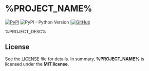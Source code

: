 # %PROJECT_NAME%

[![PyPI](https://img.shields.io/pypi/v/%PROJECT_NAME%?style=flat-square)](https://pypi.org/project/%PROJECT_NAME%/)
![PyPI - Python Version](https://img.shields.io/pypi/pyversions/%PROJECT_NAME%?style=flat-square)
[!![GitHub](https://img.shields.io/github/license/%USER_NAME%/%PROJECT_NAME%?style=flat-square)](https://github.com/%USER_NAME%/%PROJECT_NAME%/)

%PROJECT_DESC%

## License

See the [LICENSE](./LICENSE) file for details. In summary,
**%PROJECT_NAME%** is licensed under the **MIT license**.
